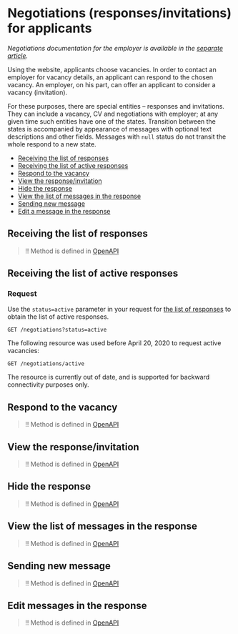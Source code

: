 # Negotiations (responses/invitations) for applicants

_Negotiations documentation for the employer is available in the [separate article](employer_negotiations.md)._

Using the website, applicants choose vacancies. In order to contact an employer
for vacancy details, an applicant can respond to the chosen vacancy. An
employer, on his part, can offer an applicant to consider a vacancy (invitation).

For these purposes, there are special entities – responses and invitations.
They can include a vacancy, CV and negotiations with employer; at any given time
such entities have one of the states. Transition between the states is
accompanied by appearance of messages with optional text descriptions and other
fields. Messages with `null` status do not transit the whole respond to a new
state.

* [Receiving the list of responses](#get_negotiations)
* [Receiving the list of active responses](#get_negotiations_active)
* [Respond to the vacancy](#post_negotiation)
* [View the response/invitation](#get_negotiation)
* [Hide the response](#hide_message)
* [View the list of messages in the response](#get_messages)
* [Sending new message](#send_message)
* [Edit a message in the response](#edit_message)


<a name="get_negotiations"></a>
## Receiving the list of responses

>!! Method is defined in [OpenAPI](https://api.hh.ru/openapi/en/redoc#tag/Negotiations-(responsesinvitations)-for-applicants/operation/get-negotiations)

<a name="get_negotiations_active"></a>
## Receiving the list of active responses

### Request

Use the `status=active` parameter in your request for [the list of responses](#get_negotiations) to obtain the list of active responses.
 ```
 GET /negotiations?status=active
 ```

The following resource was used before April 20, 2020 to request active vacancies:

```
GET /negotiations/active
```

The resource is currently out of date, and is supported for backward connectivity purposes only.

<a name="post_negotiation"></a>
## Respond to the vacancy

>!! Method is defined in [OpenAPI](https://api.hh.ru/openapi/en/redoc#tag/Vacancies/operation/apply-to-vacancy)

<a name="get_negotiation"></a>
## View the response/invitation

>!! Method is defined in [OpenAPI](https://api.hh.ru/openapi/en/redoc#tag/Negotiations-(responsesinvitations)-for-applicants/operation/get-negotiation-item)

<a name="hide_message"></a>
## Hide the response
> !! Method is defined in [OpenAPI](https://api.hh.ru/openapi/en/redoc#tag/Negotiations-(responsesinvitations)-for-applicants/operation/hide-active-response)


<a name="get_messages"></a>
## View the list of messages in the response

>!! Method is defined in [OpenAPI](https://api.hh.ru/openapi/en/redoc#tag/Negotiations-(responsesinvitations)-for-applicants/operation/get-negotiation-messages)

<a name="send_message"></a>
## Sending new message

>!! Method is defined in [OpenAPI](https://api.hh.ru/openapi/en/redoc#tag/Negotiations-(responsesinvitations)-for-applicants/operation/send-negotiation-message)

<a name="edit_message"></a>
## Edit messages in the response

>!! Method is defined in [OpenAPI](https://api.hh.ru/openapi/en/redoc#tag/Negotiations-(responsesinvitations)-for-applicants/operation/edit-negotiation-message)
